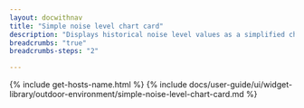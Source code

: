 ```yaml
---
layout: docwithnav
title: "Simple noise level chart card"
description: "Displays historical noise level values as a simplified chart. Optionally may display the corresponding latest noise level value."
breadcrumbs: "true"
breadcrumbs-steps: "2"

---
```

{% include get-hosts-name.html %}
{% include docs/user-guide/ui/widget-library/outdoor-environment/simple-noise-level-chart-card.md %}
